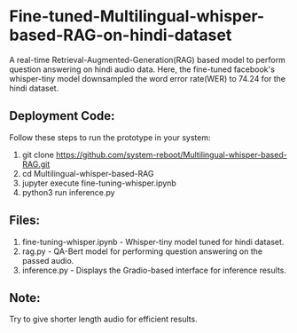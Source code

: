 # Fine-tuned-Multilingual-whisper-based-RAG-on-hindi-dataset

A real-time Retrieval-Augmented-Generation(RAG) based model to perform question answering on hindi audio data. Here, the fine-tuned facebook's whisper-tiny model downsampled the word error rate(WER) to 74.24 for the hindi dataset. 


## Deployment Code:

Follow these steps to run the prototype in your system:

1. git clone https://github.com/system-reboot/Multilingual-whisper-based-RAG.git
2. cd Multilingual-whisper-based-RAG
3. jupyter execute fine-tuning-whisper.ipynb
4. python3 run inference.py
   

## Files:

1. fine-tuning-whisper.ipynb - Whisper-tiny model tuned for hindi dataset.
2. rag.py - QA-Bert model for performing question answering on the passed audio.
3. inference.py - Displays the Gradio-based interface for inference results.

   
## Note:
Try to give shorter length audio for efficient results.
